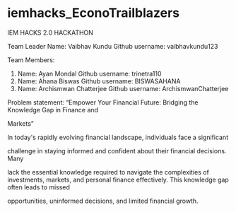 # iemhacks_EconoTrailblazers
IEM HACKS 2.0 HACKATHON


Team Leader Name: Vaibhav Kundu
Github username: vaibhavkundu123

Team Members:
1. Name: Ayan Mondal
   Github username: trinetra110
2. Name: Ahana Biswas
   Github username: BISWASAHANA
3. Name: Archismwan Chatterjee
   Github username: ArchismwanChatterjee

Problem statement: 
“Empower Your Financial Future: Bridging the Knowledge Gap in Finance and

Markets”

In today's rapidly evolving financial landscape, individuals face a significant

challenge in staying informed and confident about their financial decisions. Many

lack the essential knowledge required to navigate the complexities of investments, markets, and personal finance effectively. This knowledge gap often leads to missed

opportunities, uninformed decisions, and limited financial growth.
